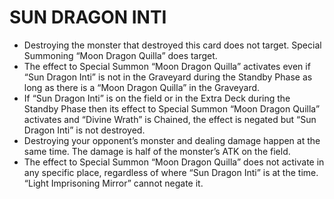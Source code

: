 
# SUN DRAGON INTI

*   Destroying the monster that destroyed this card does not target. Special Summoning “Moon Dragon Quilla” does target.
*   The effect to Special Summon “Moon Dragon Quilla” activates even if “Sun Dragon Inti” is not in the Graveyard during the Standby Phase as long as there is a “Moon Dragon Quilla” in the Graveyard.
*   If “Sun Dragon Inti” is on the field or in the Extra Deck during the Standby Phase then its effect to Special Summon “Moon Dragon Quilla” activates and “Divine Wrath” is Chained, the effect is negated but “Sun Dragon Inti” is not destroyed.
*   Destroying your opponent’s monster and dealing damage happen at the same time. The damage is half of the monster’s ATK on the field.
*   The effect to Special Summon “Moon Dragon Quilla” does not activate in any specific place, regardless of where “Sun Dragon Inti” is at the time. “Light Imprisoning Mirror” cannot negate it.

  